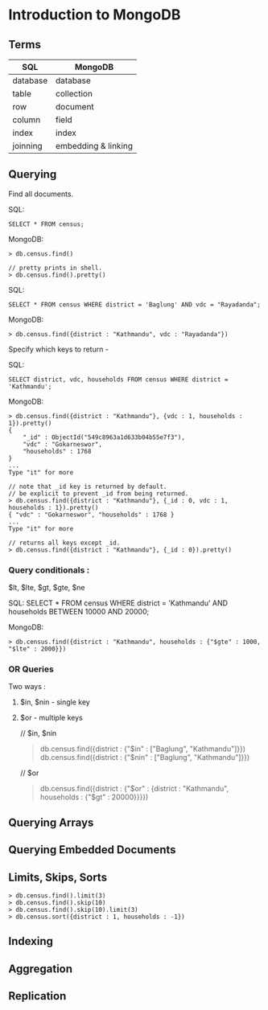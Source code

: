 # Introduction to MongoDB

## Terms
| SQL      | MongoDB             |
|----------|---------------------|
| database | database            |
| table    | collection          |
| row      | document            |
| column   | field               |
| index    | index               |
| joinning | embedding & linking |

## Querying

Find all documents.

SQL:

	SELECT * FROM census;
	
MongoDB:

	> db.census.find()
	
	// pretty prints in shell.
	> db.census.find().pretty() 

SQL:

	SELECT * FROM census WHERE district = 'Baglung' AND vdc = "Rayadanda";

MongoDB:
	
	> db.census.find({district : "Kathmandu", vdc : "Rayadanda"})

Specify which keys to return -

SQL:

	SELECT district, vdc, households FROM census WHERE district = 'Kathmandu';

MongoDB:

	> db.census.find({district : "Kathmandu"}, {vdc : 1, households : 1}).pretty()
	{
        "_id" : ObjectId("549c8963a1d633b04b55e7f3"),
        "vdc" : "Gokarneswor",
        "households" : 1768
	}
	...
	Type "it" for more
	
	// note that _id key is returned by default.
	// be explicit to prevent _id from being returned.	
	> db.census.find({district : "Kathmandu"}, {_id : 0, vdc : 1, households : 1}).pretty()
	{ "vdc" : "Gokarneswor", "households" : 1768 }
	...
	Type "it" for more
	
	// returns all keys except _id.
	> db.census.find({district : "Kathmandu"}, {_id : 0}).pretty()

### Query conditionals :
$lt, $lte, $gt, $gte, $ne

SQL:
	SELECT * 
	FROM   census 
	WHERE  district = 'Kathmandu' 
		   AND households BETWEEN 10000 AND 20000;

MongoDB:

	> db.census.find({district : "Kathmandu", households : {"$gte" : 1000, "$lte" : 2000}})

### OR Queries

Two ways :
1) $in, $nin - single key
2) $or - multiple keys

	// $in, $nin
	> db.census.find({district : {"$in" : ["Baglung", "Kathmandu"]}})
	> db.census.find({district : {"$nin" : ["Baglung", "Kathmandu"]}})

	// $or
	> db.census.find({district : {"$or" : {district : "Kathmandu", households : {"$gt" : 20000}}}})


## Querying Arrays


## Querying Embedded Documents


## Limits, Skips, Sorts

	> db.census.find().limit(3)
	> db.census.find().skip(10)
	> db.census.find().skip(10).limit(3)
	> db.census.sort({district : 1, households : -1})

## Indexing


## Aggregation

## Replication
